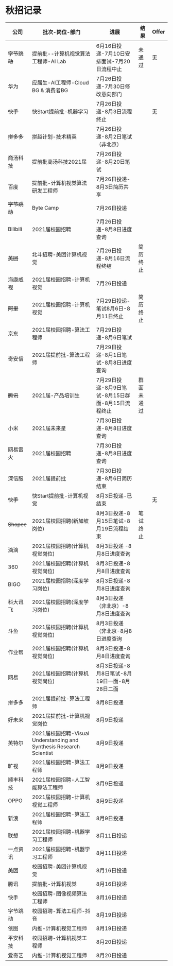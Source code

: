 # 秋招记录

| 公司     | 批次-岗位-部门                      | 进展                                        | 结果   | Offer |
| -------- | ----------------------------------- | ------------------------------------------- | ------ | ----- |
|~~字节跳动~~ | 提前批--计算机视觉算法工程师-AI Lab | 6月16日投递-7月10日安排面试-7月20日流程中止    | 未通过 | 无    | 
| 华为     | 应届生-AI工程师-Cloud BG & 消费者BG | 7月26日投递-7月30日修改意向部门              |        |       |
|~~快手~~  | 快Start提前批-机器学习              | 7月26日投递-8月3日流程终止                  |        | 无      |
|~~拼多多~~ | 拼越计划-技术精英                   | 7月26日投递-8月2日笔试（非北京）             |        |       |
| 商汤科技 | 提前批商汤科技2021届                | 7月26日投递-8月20日笔试                      |        |       |
| 百度     | 提前批-计算机视觉算法研发工程师     | 7月26日投递- 8月3日简历共享                   |        |       |
| ~~字节跳动~~ | Byte Camp                           | 7月26日投递                                 |        |       |
| Bilibili | 2021届校园招聘                      | 7月26日投递-8月8日进度查询                  |        |       |
| ~~美团~~     | 北斗招聘-美团计算机视觉             | 7月26日投递-8月16日流程终结                   | 简历终止|       |
| 海康威视 | 2021届校园招聘-计算机视觉            | 7月26日投递                                 |        |       |
| ~~阿里~~     | 2021届校园招聘-计算机视觉            | 7月29日投递-笔试8月6日-8月11日终止           | 简历终止|       |
| 京东     | 2021届校园招聘-算法工程师            | 7月29日投递-8月6日笔试                       |        |       |
| 奇安信   | 2021届提前批-算法工程师              | 7月29日投递-8月1日笔试-8月8日进度查询          |        |       |
| ~~腾讯~~     | 2021届-产品培训生                   | 7月29日投递-8月9日笔试-8月15日群面-8月15日流程终止|群面未通过|       |
| 小米     | 2021届未来星                        | 7月30日投递-8月8日进度查询                   |        |       |
| 网易雷火 | 2021届校园招聘                      | 7月30日投递-8月8日进度查询                   |        |       | 
| 深信服   | 2021届提前批                        | 7月30日投递-8月6日简历结束                    |        |       |
| ~~快手~~  | 快Start提前批-计算机视觉             | 8月3日投递-已结束                             |        | 无     |
| ~~Shopee~~| 2021届校园招聘(新加坡岗位)          | 8月3日投递-8月15日笔试-8月19日流程结束          | 笔试终止 |       |
| 滴滴     | 2021届校园招聘(计算机视觉岗位)       | 8月3日投递 -8月8日进度查询                     |        |       |
| 360      | 2021届校园招聘(计算机视觉岗位)       | 8月3日投递-8月8日进度查询                     |        |       |
| BIGO     | 2021届校园招聘(深度学习岗位)        | 8月3日投递-8月8日进度查询                      |        |       |
| 科大讯飞  | 2021届校园招聘(深度学习岗位)        | 8月3日投递（非北京）-8月8日进度查询             |        |       |
| 斗鱼     | 2021届校园招聘(计算机视觉岗位)       | 8月3日投递（非北京-8月8日进度查询              |        |       |
| 作业帮    | 2021届校园招聘(计算机视觉岗位)       | 8月3日投递-8月8日进度查询                     |        |       |
| 网易      | 2021届校园招聘(计算机视觉岗位)       | 8月3日投递-8月8日笔试-8月19日一面-8月28日二面  |        |       |
| 拼多多   | 2021届提前批-算法工程师              | 8月8日投递                                   |        |       |
| 好未来  | 2021届提前批-计算机视觉岗位            | 8月9日投递                                   |        |       |
| 英特尔  | 2021届校园招聘-Visual Understanding and Synthesis Research Scientist| 8月9日投递      |        |       |
| 旷视    | 2021届校园招聘-算法工程师              | 8月9日投递                                  |        |       |
| 顺丰科技 | 2021届校园招聘-人工智能算法工程师      | 8月9日投递                                  |        |       |
| OPPO    | 2021届校园招聘-计算机视觉工程师        | 8月9日投递                                  |        |       |
| 新浪    | 2021届校园招聘-算法工程师              | 8月9日投递                                  |        |       |
| 联想    | 2021届校园招聘-机器学习工程师          | 8月11日投递                                  |        |       |
| 一点资讯| 2021届校园招聘-机器学习工程师          | 8月11日投递                                  |        |       |
| 美团     | 校园招聘-美团计算机视觉             | 8月16日投递                                   |         |       |
| 腾讯     | 提前批-计算机视觉                   | 8月16日投递                                  |         |       |
| 快手     | 校园招聘-图像视频算法工程师          | 8月16日投递                                 |        |       |
|字节跳动 | 校园招聘-算法工程师-抖音              | 8月19日投递                                 |        |       | 
|依图     | 内推-计算机视觉工程师                | 8月19日投递                                 |        |       | 
|平安科技  | 校园招聘-计算机视觉工程师            | 8月20日投递                                 |        |       | 
|爱奇艺    | 内推-计算机视觉工程师                | 8月20日投递                                 |        |       | 
